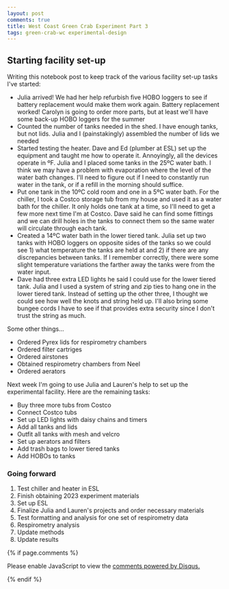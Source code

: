```yaml
---
layout: post
comments: true
title: West Coast Green Crab Experiment Part 3
tags: green-crab-wc experimental-design
---
```


## Starting facility set-up

Writing this notebook post to keep track of the various facility set-up tasks I've started:

- Julia arrived! We had her help refurbish five HOBO loggers to see if battery replacement would make them work again. Battery replacement worked! Carolyn is going to order more parts, but at least we'll have some back-up HOBO loggers for the summer
- Counted the number of tanks needed in the shed. I have enough tanks, but not lids. Julia and I (painstakingly) assembled the number of lids we needed
- Started testing the heater. Dave and Ed (plumber at ESL) set up the equipment and taught me how to operate it. Annoyingly, all the devices operate in ºF. Julia and I placed some tanks in the 25ºC water bath. I think we may have a problem with evaporation where the level of the water bath changes. I'll need to figure out if I need to constantly run water in the tank, or if a refill in the morning should suffice.
- Put one tank in the 10ºC cold room and one in a 5ºC water bath. For the chiller, I took a Costco storage tub from my house and used it as a water bath for the chiller. It only holds one tank at a time, so I'll need to get a few more next time I'm at Costco. Dave said he can find some fittings and we can drill holes in the tanks to connect them so the same water will circulate through each tank.
- Created a 14ºC water bath in the lower tiered tank. Julia set up two tanks with HOBO loggers on opposite sides of the tanks so we could see 1) what temperature the tanks are held at and 2) if there are any discrepancies between tanks. If I remember correctly, there were some slight temperature variations the farther away the tanks were from the water input.
- Dave had three extra LED lights he said I could use for the lower tiered tank. Julia and I used a system of string and zip ties to hang one in the lower tiered tank. Instead of setting up the other three, I thought we could see how well the knots and string held up. I'll also bring some bungee cords I have to see if that provides extra security since I don't trust the string as much.

Some other things...

- Ordered Pyrex lids for respirometry chambers
- Ordered filter cartriges
- Ordered airstones
- Obtained respirometry chambers from Neel
- Ordered aerators

Next week I'm going to use Julia and Lauren's help to set up the experimental facility. Here are the remaining tasks:

- Buy three more tubs from Costco
- Connect Costco tubs
- Set up LED lights with daisy chains and timers
- Add all tanks and lids
- Outfit all tanks with mesh and velcro
- Set up aerators and filters
- Add trash bags to lower tiered tanks
- Add HOBOs to tanks

### Going forward

1. Test chiller and heater in ESL
1. Finish obtaining 2023 experiment materials
2. Set up ESL
4. Finalize Julia and Lauren's projects and order necessary materials
7. Test formatting and analysis for one set of respirometry data
8. Respirometry analysis
3. Update methods
4. Update results

{% if page.comments %}

<div id="disqus_thread"></div>
<script>

/**
*  RECOMMENDED CONFIGURATION VARIABLES: EDIT AND UNCOMMENT THE SECTION BELOW TO INSERT DYNAMIC VALUES FROM YOUR PLATFORM OR CMS.
*  LEARN WHY DEFINING THESE VARIABLES IS IMPORTANT: https://disqus.com/admin/universalcode/#configuration-variables*/
/*
var disqus_config = function () {
this.page.url = PAGE_URL;  // Replace PAGE_URL with your page's canonical URL variable
this.page.identifier = PAGE_IDENTIFIER; // Replace PAGE_IDENTIFIER with your page's unique identifier variable
};
*/
(function() { // DON'T EDIT BELOW THIS LINE
var d = document, s = d.createElement('script');
s.src = 'https://the-responsible-grad-student.disqus.com/embed.js';
s.setAttribute('data-timestamp', +new Date());
(d.head || d.body).appendChild(s);
})();
</script>
<noscript>Please enable JavaScript to view the <a href="https://disqus.com/?ref_noscript">comments powered by Disqus.</a></noscript>

{% endif %}

<script id="dsq-count-scr" src="//the-responsible-grad-student.disqus.com/count.js" async></script>
